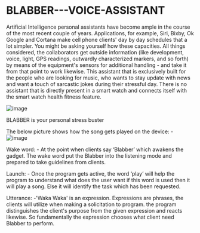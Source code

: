 # BLABBER---VOICE-ASSISTANT
Artificial Intelligence personal assistants have become ample in the course of the most recent couple of years. Applications, for example, Siri, Bixby, Ok Google and Cortana make cell phone clients' day by day schedules that a lot simpler. You might be asking yourself how these capacities. All things considered, the collaborators get outside information (like development, voice, light, GPS readings, outwardly characterized markers, and so forth) by means of the equipment's sensors for additional handling - and take it from that point to work likewise. This assistant that is exclusively built for the people who are looking for music, who wants to stay update with news and want a touch of sarcastic jokes during their stressful day. There is no assistant that is directly present in a smart watch and connects itself with the smart watch health fitness feature.

![image](https://user-images.githubusercontent.com/83442712/143538621-afaf26e9-c05b-4585-85bd-5c80ee9a6d2f.png)

BLABBER is your personal stress buster

The below picture shows how the song gets played on the device: -
![image](https://user-images.githubusercontent.com/83442712/143538822-9c399f51-214f-47ea-b8e5-73e83f00906f.png)

Wake word: - At the point when clients say ‘Blabber’ which awakens the gadget. The wake word put the Blabber into the listening mode and prepared to take guidelines from clients.

Launch: - Once the program gets active, the word ‘play’ will help the program to understand what does the user want if this word is used then it will play a song. Else it will identify the task which has been requested.

Utterance: -'Waka Waka' is an expression. Expressions are phrases, the clients will utilize when making a solicitation to program. the program distinguishes the client's purpose from the given expression and reacts likewise. So fundamentally the expression chooses what client need Blabber to perform.


